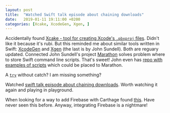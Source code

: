 ```yaml
---
layout: post
title:  "Watched Swift talk episode about chaining downloads"
date:   2019-01-11 19:11:00 +0200
categories: [Xcake, XcodeGen, Xgen, ]
---
```

Accidentally found [Xcake - tool for creating Xcode's `.pbxproj` files](https://github.com/igor-makarov/xcake). Didn't like it because it's rubi. But this reminded me about similar tools written in Swift: [XcodeGen](https://github.com/yonaskolb/XcodeGen) and [Xgen](https://github.com/JohnSundell/Xgen) (the last is by John Sundell). Both are reguary updated. Connected John Sundell's project [Marathon](https://github.com/johnsundell/marathon) solves problem where to store Swift command line scripts. That's sweet! John even has [repo with examples of
scripts](https://github.com/JohnSundell/Marathon-Examples) which could be placed to Marathon.

A [`try`](https://github.com/JohnSundell/Marathon-Examples/blob/c6ed7fd9fd652c5f5cf73bc5c4885498a0d8e6d9/AddSuffix/addSuffix.swift#L16) without catch? I am missing something?

Watched [swift talk episode about chaining downloads](https://talk.objc.io/episodes/S01E134-combined-resources-part-1). Worth watching it again and playing in playground.

When looking for a way to add Firebase with Carthage found [this](https://github.com/firebase/firebase-ios-sdk/blob/master/Carthage.md).
Have never seen this before. Anyway, integrating Firebase is a nightmare!
